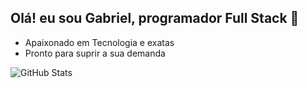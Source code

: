 ## Olá! eu sou Gabriel, programador Full Stack 👋

- Apaixonado em Tecnologia e exatas
- Pronto para suprir a sua demanda


![GitHub Stats](https://github-readme-stats.vercel.app/api?username=Whit3Guy&theme=transparent&bg_color=001&border_color=31A9DC&show_icons=true&icon_color=3FA3DC&title_color=C2D5F&text_color=FFF)

